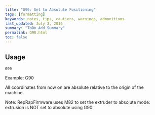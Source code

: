 ```yaml
---
title: "G90: Set to Absolute Positioning" 
tags: [formatting]
keywords: notes, tips, cautions, warnings, admonitions
last_updated: July 3, 2016
summary: "ToDo Add Summary"
permalink: G90.html
toc: false
---
```



## Usage ##
```
G90
```

Example: G90

All coordinates from now on are absolute relative to the origin of the machine.

Note: RepRapFirmware uses M82 to set the extruder to absolute mode: extrusion is NOT set to absolute using G90
